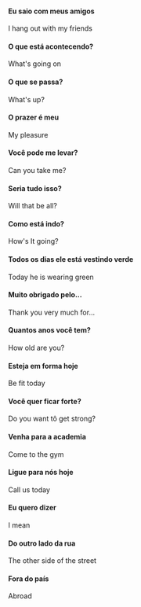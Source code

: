 #### Eu saio com meus amigos
I hang out with my friends
#### O que está acontecendo?
What's going on
#### O que se passa?
What's up? 
#### O prazer é meu
My pleasure
#### Você pode me levar?
Can you take me?
#### Seria tudo isso?
Will that be all?
#### Como está indo?
How's It going?
#### Todos os dias ele está vestindo verde
Today he is wearing green
#### Muito obrigado pelo...
Thank you very much for...
#### Quantos anos você tem?
How old are you?
#### Esteja em forma hoje
Be fit today
#### Você quer ficar forte?
Do you want tô get strong?
#### Venha para a academia
Come to the gym
#### Ligue para nós hoje
Call us today

#### Eu quero dizer
I mean
#### Do outro lado da rua
The other side of the street
#### Fora do país
Abroad